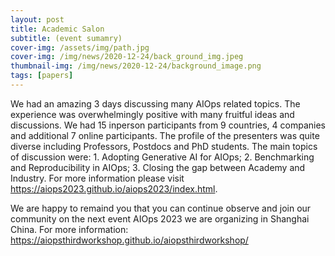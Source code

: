```yaml
---
layout: post
title: Academic Salon
subtitle: (event sumamry)
cover-img: /assets/img/path.jpg
cover-img: /img/news/2020-12-24/back_ground_img.jpeg
thumbnail-img: /img/news/2020-12-24/background_image.png
tags: [papers]
---
```



We had an amazing 3 days discussing many AIOps related topics. The experience was overwhelmingly positive with many fruitful ideas and discussions. We had 15 inperson participants from 9 countries, 4 companies and additional 7 online participants. The profile of the presenters was quite diverse including Professors, Postdocs and PhD students. 
The main topics of discussion were: 1. Adopting Generative AI for AIOps; 2. Benchmarking and Reproducibility in AIOps; 3. Closing the gap between Academy and Industry. For more information please visit https://aiops2023.github.io/aiops2023/index.html. 

We are happy to remaind you that you can continue observe and join our community on the next event AIOps 2023 we are organizing in Shanghai China. 
For more information: https://aiopsthirdworkshop.github.io/aiopsthirdworkshop/



